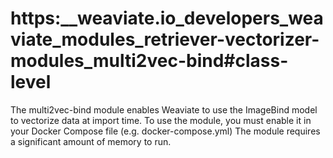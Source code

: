 # https:\_\_weaviate.io_developers_weaviate_modules_retriever-vectorizer-modules_multi2vec-bind#class-level

The multi2vec-bind module enables Weaviate to use the ImageBind model to vectorize data at import time. To use the module, you must enable it in your Docker Compose file (e.g. docker-compose.yml) The module requires a significant amount of memory to run.
